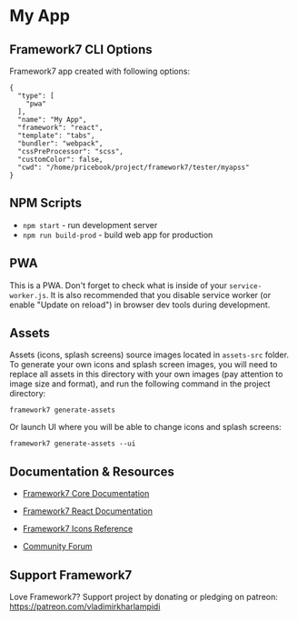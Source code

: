 # My App

## Framework7 CLI Options

Framework7 app created with following options:

```
{
  "type": [
    "pwa"
  ],
  "name": "My App",
  "framework": "react",
  "template": "tabs",
  "bundler": "webpack",
  "cssPreProcessor": "scss",
  "customColor": false,
  "cwd": "/home/pricebook/project/framework7/tester/myapss"
}
```

## NPM Scripts

* `npm start` - run development server
* `npm run build-prod` - build web app for production
## PWA

This is a PWA. Don't forget to check what is inside of your `service-worker.js`. It is also recommended that you disable service worker (or enable "Update on reload") in browser dev tools during development.



## Assets

Assets (icons, splash screens) source images located in `assets-src` folder. To generate your own icons and splash screen images, you will need to replace all assets in this directory with your own images (pay attention to image size and format), and run the following command in the project directory:

```
framework7 generate-assets
```

Or launch UI where you will be able to change icons and splash screens:

```
framework7 generate-assets --ui
```

## Documentation & Resources

* [Framework7 Core Documentation](https://framework7.io/docs/)

* [Framework7 React Documentation](https://framework7.io/react/)
* [Framework7 Icons Reference](https://framework7.io/icons/)
* [Community Forum](https://forum.framework7.io)

## Support Framework7

Love Framework7? Support project by donating or pledging on patreon:
https://patreon.com/vladimirkharlampidi